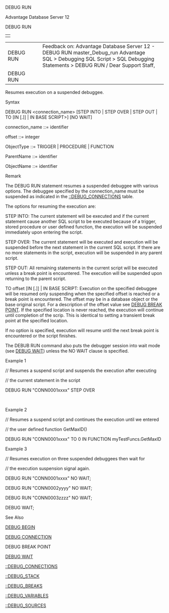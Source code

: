 DEBUG RUN




Advantage Database Server 12  

DEBUG RUN

|  |
| --- |
|  |

|  |  |  |  |  |
| --- | --- | --- | --- | --- |
| DEBUG RUN |  |  | Feedback on: Advantage Database Server 12 - DEBUG RUN master\_Debug\_run Advantage SQL > Debugging SQL Script > SQL Debugging Statements > DEBUG RUN / Dear Support Staff, |  |
| DEBUG RUN |  |  |  |  |

Resumes execution on a suspended debuggee.

Syntax

DEBUG RUN <connection\_name> [STEP INTO | STEP OVER | STEP OUT | TO <offset> [IN <ObjectType> [<ParentName>.]<ObjectName>] | IN BASE SCRIPT>] [NO WAIT]

connection\_name ::= identifier

offset ::= integer

ObjectType ::= TRIGGER | PROCEDURE | FUNCTION

ParentName ::= identifier

ObjectName ::= identifier

Remark

The DEBUG RUN statement resumes a suspended debuggee with various options. The debuggee specified by the connection\_name must be suspended as indicated in the [::DEBUG\_CONNECTIONS](master__debug_connections.htm) table.

The options for resuming the execution are:

STEP INTO: The current statement will be executed and if the current statement cause another SQL script to be executed because of a trigger, stored procedure or user defined function, the execution will be suspended immediately upon entering the script.

STEP OVER: The current statement will be executed and execution will be suspended before the next statement in the current SQL script. If there are no more statements in the script, execution will be suspended in any parent script.

STEP OUT: All remaining statements in the current script will be executed unless a break point is encountered. The execution will be suspended upon returning to the parent script.

TO offset [IN <ObjectType> [<ParentName>.]<ObjectName>] | IN BASE SCRIPT: Execution on the specified debuggee will be resumed only suspending when the specified offset is reached or a break point is encountered. The offset may be in a database object or the base original script. For a description of the offset value see [DEBUG BREAK POINT](master_debug_break_point.htm). If the specified location is never reached, the execution will continue until completion of the scrip. This is identical to setting a transient break point at the specified location.

If no option is specified, execution will resume until the next break point is encountered or the script finishes.

The DEBUB RUN command also puts the debugger session into wait mode (see [DEBUG WAIT](master_debug_wait.htm)) unless the NO WAIT clause is specified.

Example 1

// Resumes a suspend script and suspends the execution after executing

// the current statement in the script

DEBUG RUN "CONN0001xxxx" STEP OVER

 

Example 2

// Resumes a suspend script and continues the execution until we entered

// the user defined function GetMaxID()

DEBUG RUN "CONN0001xxxx" TO 0 IN FUNCTION myTestFuncs.GetMaxID

Example 3

// Resumes execution on three suspended debuggees then wait for

// the execution suspension signal again.

DEBUG RUN "CONN0001xxxx" NO WAIT;

DEBUG RUN "CONN0002yyyy" NO WAIT;

DEBUG RUN "CONN0003zzzz" NO WAIT;

DEBUG WAIT;

See Also

[DEBUG BEGIN](master_debug_begin.htm)

[DEBUG CONNECTION](master_debug_connection.htm)

DEBUG BREAK POINT

[DEBUG WAIT](master_debug_wait.htm)

[::DEBUG\_CONNECTIONS](master__debug_connections.htm)

[::DEBUG\_STACK](master__debug_stack.htm)

[::DEBUG\_BREAKS](master__debug_breaks.htm)

[::DEBUG\_VARIABLES](master__debug_variables.htm)

[::DEBUG\_SOURCES](master__debug_sources.htm)